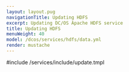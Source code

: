 ```yaml
---
layout: layout.pug
navigationTitle: Updating HDFS
excerpt: Updating DC/OS Apache HDFS service
title: Updating HDFS
menuWeight: 40
model: /dcos/services/hdfs/data.yml
render: mustache
---
```


#include /services/include/update.tmpl
